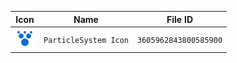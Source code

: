 | Icon | Name | File ID |
| ---  | ---  | ---     |
| ![](ParticleSystem%20Icon.png) | `ParticleSystem Icon` | `3605962843800585900` |
